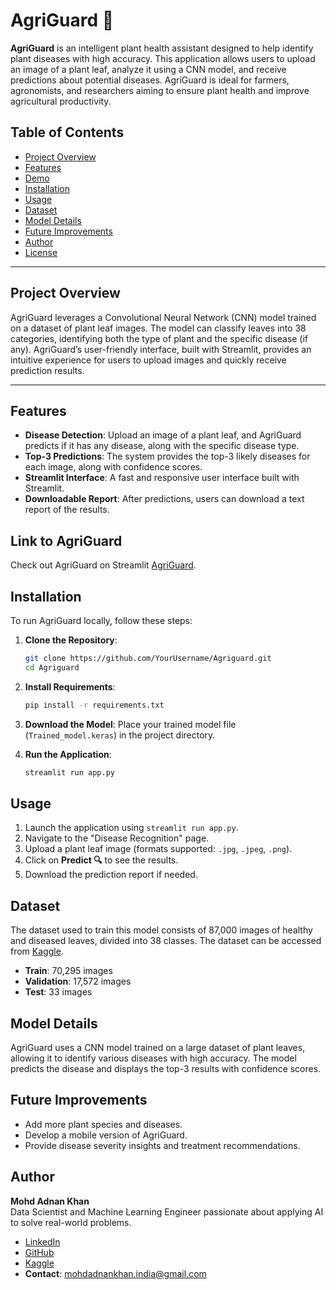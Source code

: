 # AgriGuard 🌿

**AgriGuard** is an intelligent plant health assistant designed to help identify plant diseases with high accuracy. This application allows users to upload an image of a plant leaf, analyze it using a CNN model, and receive predictions about potential diseases. AgriGuard is ideal for farmers, agronomists, and researchers aiming to ensure plant health and improve agricultural productivity.

## Table of Contents
- [Project Overview](#project-overview)
- [Features](#features)
- [Demo](#demo)
- [Installation](#installation)
- [Usage](#usage)
- [Dataset](#dataset)
- [Model Details](#model-details)
- [Future Improvements](#future-improvements)
- [Author](#author)
- [License](#license)

---

## Project Overview
AgriGuard leverages a Convolutional Neural Network (CNN) model trained on a dataset of plant leaf images. The model can classify leaves into 38 categories, identifying both the type of plant and the specific disease (if any). AgriGuard’s user-friendly interface, built with Streamlit, provides an intuitive experience for users to upload images and quickly receive prediction results.

---

## Features
- **Disease Detection**: Upload an image of a plant leaf, and AgriGuard predicts if it has any disease, along with the specific disease type.
- **Top-3 Predictions**: The system provides the top-3 likely diseases for each image, along with confidence scores.
- **Streamlit Interface**: A fast and responsive user interface built with Streamlit.
- **Downloadable Report**: After predictions, users can download a text report of the results.
  
## Link to AgriGuard
Check out AgriGuard on Streamlit [AgriGuard](https://agriguard.streamlit.app/).

## Installation
To run AgriGuard locally, follow these steps:

1. **Clone the Repository**:
    ```bash
    git clone https://github.com/YourUsername/Agriguard.git
    cd Agriguard
    ```

2. **Install Requirements**:
    ```bash
    pip install -r requirements.txt
    ```

3. **Download the Model**:
   Place your trained model file (`Trained_model.keras`) in the project directory.

4. **Run the Application**:
    ```bash
    streamlit run app.py
    ```

## Usage
1. Launch the application using `streamlit run app.py`.
2. Navigate to the "Disease Recognition" page.
3. Upload a plant leaf image (formats supported: `.jpg`, `.jpeg`, `.png`).
4. Click on **Predict 🔍** to see the results.
5. Download the prediction report if needed.

## Dataset
The dataset used to train this model consists of 87,000 images of healthy and diseased leaves, divided into 38 classes. The dataset can be accessed from [Kaggle](https://www.kaggle.com/datasets/vipoooool/new-plant-diseases-dataset).

- **Train**: 70,295 images
- **Validation**: 17,572 images
- **Test**: 33 images

## Model Details
AgriGuard uses a CNN model trained on a large dataset of plant leaves, allowing it to identify various diseases with high accuracy. The model predicts the disease and displays the top-3 results with confidence scores.

## Future Improvements
- Add more plant species and diseases.
- Develop a mobile version of AgriGuard.
- Provide disease severity insights and treatment recommendations.

## Author
**Mohd Adnan Khan**  
Data Scientist and Machine Learning Engineer passionate about applying AI to solve real-world problems.

- [LinkedIn](https://www.linkedin.com/in/mohd-adnan--khan)
- [GitHub](https://github.com/MohammadAdnanKhan)
- [Kaggle](https://www.kaggle.com/mohdadnankhan1)
- **Contact**: mohdadnankhan.india@gmail.com